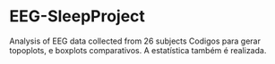 # EEG-SleepProject
Analysis of EEG data collected from 26 subjects
Codigos para gerar topoplots, e boxplots comparativos.
A estatística também é realizada.
